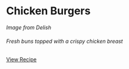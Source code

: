 Chicken Burgers
===

<div class="text-center">
<i>Image from Delish</i>
</div>

###### Fresh buns topped with a crispy chicken breast
<div class="text-center">
<a target="_blank" href="https://www.delish.com/cooking/recipe-ideas/recipes/a13513/chicken-burgers-recipe-mslo1010/" class="btn btn-primary">View Recipe</a>
</div><br>
